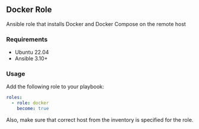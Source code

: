 ## Docker Role

Ansible role that installs Docker and Docker Compose on the remote host

### Requirements
- Ubuntu 22.04
- Ansible 3.10+

### Usage

Add the following role to your playbook:
```yaml
roles:
  - role: docker
    become: true
```

Also, make sure that correct host from the inventory is specified for the role.